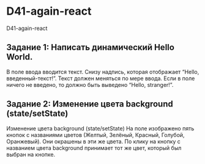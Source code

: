 # D41-again-react
D41-again-react

## Задание 1: Написать динамический Hello World.</h2>

В поле ввода вводится текст. Снизу надпись, которая отображает “Hello, введенный-текст!”. Текст должен меняться по мере ввода. Если в поле ничего не введено, то должно быть выведено “Hello, stranger!”.

## Задание 2: Изменение цвета background (state/setState)

Изменение цвета background (state/setState)
На поле изображено пять кнопок с названиями цветов (Желтый, Зелёный, Красный, Голубой, Оранжевый). Они окрашены в эти же цвета.
По клику на кнопку с названием цвета background принимает тот же цвет, который был выбран на кнопке. </p>
